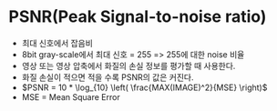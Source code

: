 # PSNR(Peak Signal-to-noise ratio)
* 최대 신호에서 잡음비
* 8bit gray-scale에서 최대 신호 = 255 => 255에 대한 noise 비율
* 영상 또는 영상 압축에서 화질의 손실 정보를 평가할 때 사용한다.
* 화질 손실이 적으면 적을 수록 PSNR의 값은 커진다.
* $`PSNR = 10 * \log_{10} \left( \frac{MAX(IMAGE)^2}{MSE} \right)`$
* MSE = Mean Square Error
